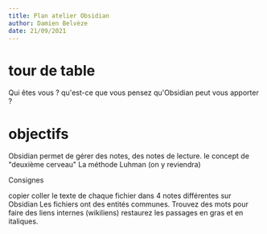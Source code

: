 ```yaml
---
title: Plan atelier Obsidian
author: Damien Belvèze
date: 21/09/2021
---
```


# tour de table

Qui êtes vous ? qu'est-ce que vous pensez qu'Obsidian peut vous apporter ?

# objectifs

Obsidian permet de gérer des notes, des notes de lecture.
le concept de "deuxième cerveau"
La méthode Luhman (on y reviendra)



Consignes

copier coller le texte de chaque fichier dans 4 notes différentes sur Obsidian
Les fichiers ont des entités communes. Trouvez des mots pour faire des liens internes (wikiliens)
restaurez les passages en gras et en italiques.
